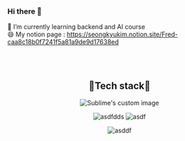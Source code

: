 ### Hi there 👋


🌱 I’m currently learning backend and AI course  
😄 My notion page : https://seongkyukim.notion.site/Fred-caa8c18b0f7241f5a81a9de9d17638ed


</br>
</br>
  
  
<h2 align="center">🌈Tech stack🌈 </h2>  

<p align="center">
  <img src="https://user-images.githubusercontent.com/97624968/158125676-95ea72ad-f705-4f4d-8949-807e51c199fb.PNG" alt="Sublime's custom image"/>
</p>

<p align="center">
  <img src="https://github-readme-stats.vercel.app/api?username=LearninMC&count_private=true&show_icons=true&theme=swift&bg_color=0.1,ffffff,ffffff" alt='asdfdds'/>
  <img src="https://github-readme-stats.vercel.app/api/top-langs/?username=LearninMC&langs_count=10&layout=compact&theme=swift&bg_color=0.1,ffffff,e6e6e6" alt="asdf"/>
</p>

<p align="center">
  <img src="https://hits.seeyoufarm.com/api/count/incr/badge.svg?url=https%3A%2F%2Fgithub.com%2FLearninMC&count_bg=%2379C83D&title_bg=%23333131&icon=&icon_color=%23E7E7E7&title=hits&edge_flat=false" alt="asddf"/>
</p>

<!--

**LearninMC/LearninMC** is a ✨ _special_ ✨ repository because its `README.md` (this file) appears on your GitHub profile.

Here are some ideas to get you started:

- 🔭 I’m currently working on ...
- 🌱 I’m currently learning ...
- 👯 I’m looking to collaborate on ...
- 🤔 I’m looking for help with ...
- 💬 Ask me about ...
- 📫 How to reach me: ...
- 😄 Pronouns: ...
- ⚡ Fun fact: ...
-->
